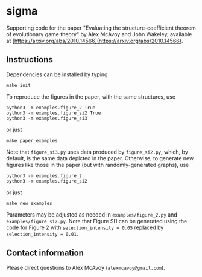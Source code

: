 # sigma

Supporting code for the paper "Evaluating the structure-coefficient theorem of evolutionary game theory" by Alex McAvoy and John Wakeley, available at [https://arxiv.org/abs/2010.14566](https://arxiv.org/abs/2010.14566).

## Instructions

Dependencies can be installed by typing

	make init
	
To reproduce the figures in the paper, with the same structures, use


	python3 -m examples.figure_2 True
	python3 -m examples.figure_si2 True
	python3 -m examples.figure_si3
	
or just

	make paper_examples
	
Note that `figure_si3.py` uses data produced by `figure_si2.py`, which, by default, is the same data depicted in the paper. Otherwise, to generate new figures like those in the paper (but with randomly-generated graphs), use

	python3 -m examples.figure_2
	python3 -m examples.figure_si2
	
or just

	make new_examples
	
Parameters may be adjusted as needed in `examples/figure_2.py` and `examples/figure_si2.py`. Note that Figure SI1 can be generated using the code for Figure 2 with `selection_intensity = 0.05` replaced by `selection_intensity = 0.01`.
	
## Contact information

Please direct questions to Alex McAvoy (`alexmcavoy@gmail.com`).
